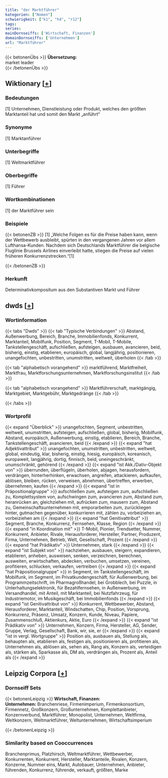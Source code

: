 ```yaml
---
title: "der Marktführer"
kategorien: ["Nomen"]
schwierigkeit: ["k1", "h4", "r12"]
tags:
series:
mainDornseiffs: ['Wirtschaft, Finanzen']
domainDornseiffs: ['Unternehmen']
url: "Marktführer"
---
```


{{< betonenÜbs >}}
**Übersetzung:**  
market leader  
{{< /betonenÜbs >}}

## Wiktionary [[+](https://de.wiktionary.org/wiki/Marktführer)]

### Bedeutungen
[1] Unternehmen, Dienstleistung oder Produkt, welches den größten Marktanteil hat und somit den Markt „anführt“  

### Synonyme
[1] Marktanführer  

### Unterbegriffe
[1] Weltmarktführer  

### Oberbegriffe
[1] Führer  

### Wortkombinationen
[1] der Marktführer sein  

### Beispiele
{{< betonenZB >}}
[1] „Welche Folgen es für die Preise haben kann, wenn der Wettbewerb ausbleibt, spürten in den vergangenen Jahren vor allem Lufthansa-Kunden. Nachdem sich Deutschlands Marktführer die belgische Fluglinie Brussels Airlines einverleibt hatte, stiegen die Preise auf vielen früheren Konkurrenzstrecken.“[1]  

{{< /betonenZB >}}
### Herkunft
Determinativkompositum aus den Substantiven Markt und Führer  



## dwds [[+](https://www.dwds.de/wb/Marktführer)]

### Wortinformation
{{< tabs "Dwds" >}}
{{< tab "Typische Verbindungen" >}}
Abstand, Außenwerbung, Bereich, Branche, Immobilienfonds, Konkurrent, Marktanteil, Mobilfunk, Position, Segment, T-Mobil, T-Mobile, Tankstellengeschäft, aufschließen, aufsteigen, ausbauen, avancieren, beid, bisherig, einstig, etablieren, europäisch, global, langjährig, positionieren, unangefochten, unbestritten, unumstritten, weltweit, überholen
{{< /tab >}}

{{< tab "alphabetisch vorangehend" >}}
marktführend, Marktfreiheit, Marktfrau, Marktforschungsunternehmen, Marktforschungsinstitut
{{< /tab >}}

{{< tab "alphabetisch vorangehend" >}}
Marktführerschaft, marktgängig, Marktgebiet, Marktgebühr, Marktgedränge
{{< /tab >}}

{{< /tabs >}}

### Wortprofil
{{< expand "Überblick" >}} unangefochten, Segment, unbestritten, weltweit, unumstritten, aufsteigen, aufschließen, global, bisherig, Mobilfunk, Abstand, europäisch, Außenwerbung, einstig, etablieren, Bereich, Branche, Tankstellengeschäft, avancieren, beid {{< /expand >}}
{{< expand "hat Adjektivattribut" >}} unangefochten, unumstritten, unbestritten, weltweit, global, eindeutig, klar, bisherig, einstig, hiesig, europäisch, koreanisch, europaweit, langjährig, dortig, finnisch, beid, uneingeschränkt, unumschränkt, gehörend {{< /expand >}}
{{< expand "ist Akk./Dativ-Objekt von" >}} überrunden, überflügeln, überholen, abjagen, herausfordern, verdrängen, hinterherhinken, erwachsen, angreifen, attackieren, aufkaufen, ablösen, bleiben, rücken, verweisen, abnehmen, übertreffen, erwerben, übernehmen, kaufen {{< /expand >}}
{{< expand "ist in Präpositionalgruppe" >}} aufschließen zum, aufsteigen zum, aufschließen zu, Komplettsystem von, aufschwingen zum, avancieren zum, Abstand zum, heranrücken an, gleichziehen mit, aufrücken zum, mausern zum, Abstand zu, Gemeinschaftsunternehmen mit, emporarbeiten zum, zurückliegen hinter, gutmachen gegenüber, konkurrieren mit, zählen zu, vorbeiziehen an, vorbeiziehen am {{< /expand >}}
{{< expand "hat Genitivattribut" >}} Segment, Branche, Konkurrenz, Fernsehen, Klasse, Region {{< /expand >}}
{{< expand "in Koordination mit" >}} T-Mobil, Pionier, Trendsetter, Nummer, Konkurrent, Anbieter, Rivale, Herausforderer, Hersteller, Partner, Produzent, Firma, Unternehmen, Betrieb, Welt, Gesellschaft, Prozent {{< /expand >}}
{{< expand "hat Prädikativ" >}} Unternehmen, stark {{< /expand >}}
{{< expand "ist Subjekt von" >}} nachziehen, ausbauen, steigern, expandieren, etablieren, anheben, ausweisen, senken, verzeichnen, berechnen, ausweiten, erwirtschaften, abdecken, verbuchen, umsetzen, vereinen, profitieren, schlucken, verkaufen, vertreiben {{< /expand >}}
{{< expand "hat Präpositionalgruppe" >}} in Segment, im Tankstellengeschäft, im Mobilfunk, im Segment, im Privatkundengeschäft, für Außenwerbung, bei Programmzeitschrift, im Pharmagroßhandel, bei Grobblech, bei Puzzle, in Unterhaltungselektronik, für Bezahlfernsehen, in Außenwerbung, im Versandhandel, mit Anteil, mit Marktanteil, bei Nutzfahrzeug, für Industriemotor, im Musikgeschäft, bei Immobilienfonds {{< /expand >}}
{{< expand "ist Genitivattribut von" >}} Konkurrent, Wettbewerber, Abstand, Herausforderer, Marktanteil, Windschatten, Chip, Position, Vorsprung, Konkurrenz, Präsenz, Umsatz, Konzern, Kunde, Niveau, Papiere, Zusammenschluß, Aktienkurs, Aktie, Euro {{< /expand >}}
{{< expand "ist Prädikativ von" >}} Unternehmen, Konzern, Firma, Hersteller, AG, Sender, Gruppe, Verlag, Gesellschaft, Bank, wir, sie, er {{< /expand >}}
{{< expand "ist in vergl. Wortgruppe" >}} Position als, ausbauen als, Stellung als, behaupten als, etablieren als, festigen als, positionieren als, profitieren als, Unternehmen als, ablösen als, sehen als, Rang als, Konzern als, verteidigen als, stärken als, Sparkasse als, DM als, verdrängen als, Prozent als, Anteil als {{< /expand >}}

## Leipzig Corpora [[+](https://corpora.uni-leipzig.de/en/res?word=Marktführer&corpusId=deu_newscrawl-public_2018)]

### Dornseiff Sets
{{< betonenLeipzig >}}
**Wirtschaft, Finanzen:**  
**Unternehmen:** Branchenriese, Firmenimperium, Firmenkonsortium, Firmennetz, Großkonzern, Großunternehmen, Komplettanbieter, Konzernverbund, Marktführer, Monopolist, Unternehmen, Weltfirma, Weltkonzern, Weltmarktführer, Weltunternehmen, Wirtschaftsimperium  

{{< /betonenLeipzig >}}

### Similarity based on Cooccurrences
Branchenprimus, Platzhirsch, Weltmarktführer, Wettbewerber, Konkurrenten, Konkurrent, Hersteller, Marktanteile, Rivalen, Konzern, Konzerne, Nummer eins, Markt, Autobauer, Unternehmen, Anbieter, führenden, Konkurrenz, führende, verkauft, größten, Marke

